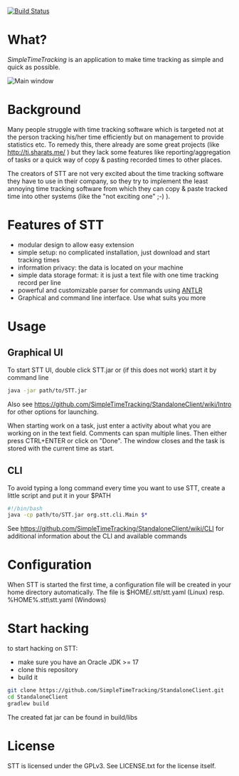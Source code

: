 [![Build Status](https://travis-ci.org/SimpleTimeTracking/StandaloneClient.svg)](https://travis-ci.org/SimpleTimeTracking/StandaloneClient) 

# What? 
_SimpleTimeTracking_ is an application to make time tracking as simple and quick as possible.

![Main window](https://raw.githubusercontent.com/SimpleTimeTracking/StandaloneClient/master/doc/MainApp.png)

# Background

Many people struggle with time tracking software which is targeted not at the person tracking his/her time efficiently but on management to provide statistics etc.
To remedy this, there already are some great projects (like http://ti.sharats.me/ ) but they lack some features like reporting/aggregation of tasks or a quick way of copy & pasting recorded times to other places. 

The creators of STT are not very excited about the time tracking software they have to use in their company, so they try to implement the least annoying time tracking software from which they can copy & paste tracked time into other systems (like the "not exciting one" ;-) ).

# Features of STT

- modular design to allow easy extension
- simple setup: no complicated installation, just download and start tracking times
- information privacy: the data is located on your machine
- simple data storage format: it is just a text file with one time tracking record per line
- powerful and customizable parser for commands using [ANTLR](http://www.antlr.org/)
- Graphical and command line interface. Use what suits you more

# Usage

## Graphical UI

To start STT UI, double click STT.jar or (if this does not work) start it by command line 
```bash
java -jar path/to/STT.jar
```

Also see https://github.com/SimpleTimeTracking/StandaloneClient/wiki/Intro for other options for launching.

When starting work on a task, just enter a activity about what you are working on in the text field. Comments can span multiple lines. Then either press CTRL+ENTER or click on "Done". The window closes and the task is stored with the current time as start.

## CLI

To avoid typing a long command every time you want to use STT, create a little script and put it in your $PATH
```bash
#!/bin/bash
java -cp path/to/STT.jar org.stt.cli.Main $*
```

See https://github.com/SimpleTimeTracking/StandaloneClient/wiki/CLI for additional information about the CLI and available commands

# Configuration

When STT is started the first time, a configuration file will be created in your home directory automatically. 
The file is $HOME/.stt/stt.yaml (Linux) resp. %HOME%\.stt\stt.yaml (Windows)

# Start hacking

to start hacking on STT:
- make sure you have an Oracle JDK >= 17
- clone this repository 
- build it
```bash
git clone https://github.com/SimpleTimeTracking/StandaloneClient.git
cd StandaloneClient
gradlew build
```
The created fat jar can be found in build/libs

# License

STT is licensed under the GPLv3. See LICENSE.txt for the license itself.

